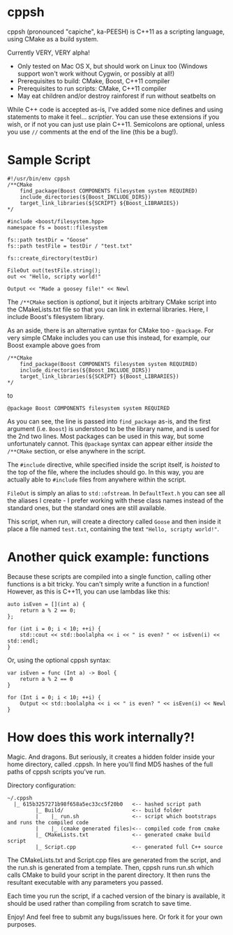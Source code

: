 cppsh
=====

cppsh (pronounced "capiche", ka-PEESH) is C++11 as a scripting language, using CMake as a build system.

Currently VERY, VERY alpha!
* Only tested on Mac OS X, but should work on Linux too (Windows support won't work without Cygwin, or possibly at all!)
* Prerequisites to build: CMake, Boost, C++11 compiler
* Prerequisites to run scripts: CMake, C++11 compiler
* May eat children and/or destroy rainforest if run without seatbelts on

While C++ code is accepted as-is, I've added some nice defines and using statements to make it feel...
*scriptier*. You can use these extensions if you wish, or if not you can just use plain C++11. Semicolons are optional, unless you use `//` comments at the end of the line (this be a bug!).

Sample Script
=============

```
#!/usr/bin/env cppsh
/**CMake
    find_package(Boost COMPONENTS filesystem system REQUIRED)
    include_directories(${Boost_INCLUDE_DIRS})
    target_link_libraries(${SCRIPT} ${Boost_LIBRARIES}) 
*/

#include <boost/filesystem.hpp>
namespace fs = boost::filesystem

fs::path testDir = "Goose"
fs::path testFile = testDir / "test.txt"

fs::create_directory(testDir)

FileOut out(testFile.string();
out << "Hello, scripty world!"

Output << "Made a goosey file!" << Newl
```

The `/**CMake` section is *optional*, but it injects arbitrary CMake script into the CMakeLists.txt file so that you can link in external libraries. Here, I include Boost's filesystem library.

As an aside, there is an alternative syntax for CMake too - `@package`. For very simple CMake includes you can use this instead, for example, our Boost example above goes from

```
/**CMake
    find_package(Boost COMPONENTS filesystem system REQUIRED)
    include_directories(${Boost_INCLUDE_DIRS})
    target_link_libraries(${SCRIPT} ${Boost_LIBRARIES}) 
*/
```

to

```
@package Boost COMPONENTS filesystem system REQUIRED
````

As you can see, the line is passed into `find_package` as-is, and the first argument (i.e. `Boost`) is understood to be the library name, and is used for the 2nd two lines. Most packages can be used in this way, but some unfortunately cannot. This `@package` syntax can appear either *inside* the `/**CMake` section, or else anywhere in the script.

The `#include` directive, while specified inside the script itself, is *hoisted* to the top of the file, where the includes should go. In this way, you are actually able to `#include` files from anywhere within the script.

`FileOut` is simply an alias to `std::ofstream`. In `DefaultText.h` you can see all the aliases I create - I prefer working with these class names instead of the standard ones, but the standard ones are still available. 

This script, when run, will create a directory called `Goose` and then inside it place a file named `test.txt`, containing the text `"Hello, scripty world!"`.

Another quick example: functions
================================

Because these scripts are compiled into a single function, calling other functions is a bit tricky. You can't simply write a function in a function! However, as this is C++11, you can use lambdas like this:

```
auto isEven = [](int a) {
	return a % 2 == 0;
};

for (int i = 0; i < 10; ++i) {
	std::cout << std::boolalpha << i << " is even? " << isEven(i) << std::endl;
}
```

Or, using the optional cppsh syntax:

```
var isEven = func (Int a) -> Bool {
	return a % 2 == 0
}

for (Int i = 0; i < 10; ++i) {
	Output << std::boolalpha << i << " is even? " << isEven(i) << Newl
}
```

How does this work internally?!
===============================

Magic. And dragons. But seriously, it creates a hidden folder inside your home directory, called .cppsh. In here you'll find MD5 hashes of the full paths of cppsh scripts you've run.

Directory configuration:
```
~/.cppsh
  |_ 615b3257271b98f658a5ec33cc5f20b0   <-- hashed script path
         |_ Build/                      <-- build folder
         |    |_ run.sh                 <-- script which bootstraps and runs the compiled code
         |    |_ (cmake generated files)<-- compiled code from cmake
         |_ CMakeLists.txt              <-- generated cmake build script
         |_ Script.cpp                  <-- generated full C++ source
```

The CMakeLists.txt and Script.cpp files are generated from the script, and the run.sh is generated from a template. Then, cppsh runs run.sh which calls CMake to build your script in the parent directory. It then runs the resultant executable with any parameters you passed.

Each time you run the script, if a cached version of the binary is available, it should be used rather than compiling from scratch to save time.



Enjoy! And feel free to submit any bugs/issues here. Or fork it for your own purposes.

